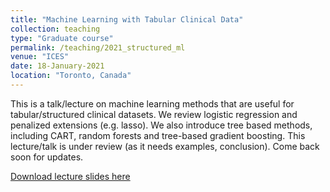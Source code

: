 ```yaml
---
title: "Machine Learning with Tabular Clinical Data"
collection: teaching
type: "Graduate course"
permalink: /teaching/2021_structured_ml
venue: "ICES"
date: 18-January-2021
location: "Toronto, Canada"
---
```


This is a talk/lecture on machine learning methods that are useful for tabular/structured clinical datasets. We review logistic regression and penalized extensions (e.g. lasso). We also introduce tree based methods, including CART, random forests and tree-based gradient boosting. This lecture/talk is under review (as it needs examples, conclusion). Come back soon for updates.

[Download lecture slides here](../files/2021_ICES_StructuredDataML.pdf)
